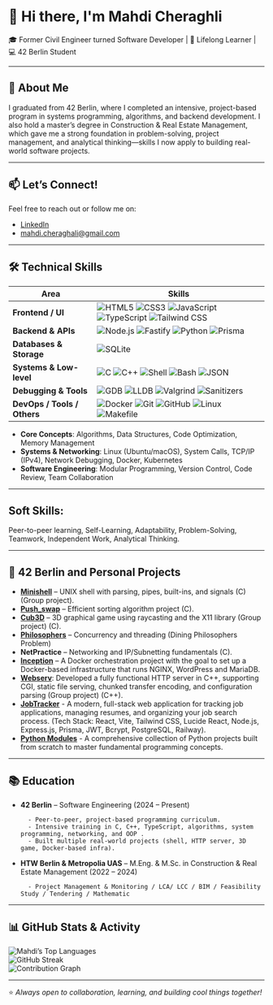 
# 👋 Hi there, I'm Mahdi Cheraghli

🎓 Former Civil Engineer turned Software Developer | 🧠 Lifelong Learner | 💻 42 Berlin Student  

---

## 🚀 About Me

I graduated from 42 Berlin, where I completed an intensive, project-based program in systems programming, algorithms, and backend development. I also hold a master’s degree in Construction & Real Estate Management, which gave me a strong foundation in problem-solving, project management, and analytical thinking—skills I now apply to building real-world software projects.

---
## 📫 Let’s Connect!

Feel free to reach out or follow me on:  
- [LinkedIn](https://www.linkedin.com/in/mahdi-cheraghali)
- mahdi.cheraghali@gmail.com

---

## 🛠️ Technical Skills


| Area | Skills |
|------|--------|
| **Frontend / UI** | ![HTML5](https://img.shields.io/badge/HTML5-E34F26?style=flat-square&logo=html5&logoColor=white) ![CSS3](https://img.shields.io/badge/CSS3-1572B6?style=flat-square&logo=css3&logoColor=white) ![JavaScript](https://img.shields.io/badge/JavaScript-F7DF1E?style=flat-square&logo=javascript&logoColor=black) ![TypeScript](https://img.shields.io/badge/TypeScript-3178C6?style=flat-square&logo=typescript&logoColor=white) ![Tailwind CSS](https://img.shields.io/badge/Tailwind_CSS-38B2AC?style=flat-square&logo=tailwind-css&logoColor=white) |
| **Backend & APIs** | ![Node.js](https://img.shields.io/badge/Node.js-339933?style=flat-square&logo=node.js&logoColor=white) ![Fastify](https://img.shields.io/badge/Fastify-000000?style=flat-square&logo=fastify&logoColor=white) ![Python](https://img.shields.io/badge/Python-3776AB?style=flat-square&logo=python&logoColor=white) ![Prisma](https://img.shields.io/badge/Prisma-2D3748?style=flat-square&logo=prisma&logoColor=white) |
| **Databases & Storage** | ![SQLite](https://img.shields.io/badge/SQLite-003B57?style=flat-square&logo=sqlite&logoColor=white) |
| **Systems & Low-level** | ![C](https://img.shields.io/badge/C-A8B9CC?style=flat-square&logo=c&logoColor=black) ![C++](https://img.shields.io/badge/C++-00599C?style=flat-square&logo=cplusplus&logoColor=white) ![Shell](https://img.shields.io/badge/Shell-FFD500?style=flat-square&logo=gnu-bash&logoColor=black) ![Bash](https://img.shields.io/badge/Bash-4EAA25?style=flat-square&logo=gnu-bash&logoColor=white) ![JSON](https://img.shields.io/badge/JSON-000000?style=flat-square&logo=json&logoColor=white) |
| **Debugging & Tools** | ![GDB](https://img.shields.io/badge/GDB-A42E2B?style=flat-square&logo=gnu&logoColor=white) ![LLDB](https://img.shields.io/badge/LLDB-2E8B57?style=flat-square&logo=llvm&logoColor=white) ![Valgrind](https://img.shields.io/badge/Valgrind-306998?style=flat-square&logo=valgrind&logoColor=white) ![Sanitizers](https://img.shields.io/badge/Sanitizers-6A5ACD?style=flat-square&logo=testing-library&logoColor=white) |
| **DevOps / Tools / Others** | ![Docker](https://img.shields.io/badge/Docker-2496ED?style=flat-square&logo=docker&logoColor=white) ![Git](https://img.shields.io/badge/Git-F05032?style=flat-square&logo=git&logoColor=white) ![GitHub](https://img.shields.io/badge/GitHub-181717?style=flat-square&logo=github&logoColor=white) ![Linux](https://img.shields.io/badge/Linux-FCC624?style=flat-square&logo=linux&logoColor=black) ![Makefile](https://img.shields.io/badge/Makefile-3776AB?style=flat-square&logo=cmake&logoColor=white) |


- **Core Concepts**: Algorithms, Data Structures, Code Optimization, Memory Management
- **Systems & Networking**: Linux (Ubuntu/macOS), System Calls, TCP/IP (IPv4), Network Debugging, Docker,
Kubernetes
- **Software Engineering**: Modular Programming, Version Control, Code Review, Team Collaboration

---
## Soft Skills:

Peer-to-peer learning, Self-Learning, Adaptability, Problem-Solving, Teamwork, Independent Work,
Analytical Thinking.

---

## 🔧 42 Berlin and Personal Projects

- **[Minishell](https://github.com/ma6di/Minishell)** – UNIX shell with parsing, pipes, built-ins, and signals (C) (Group project).  
- **[Push_swap](https://github.com/ma6di/push_swap)** – Efficient sorting algorithm project (C).  
- **[Cub3D](https://github.com/ma6di/Cub3D)** – 3D graphical game using raycasting and the X11 library (Group project) (C).
- **[Philosophers](https://github.com/ma6di/Philosophers)** – Concurrency and threading (Dining Philosophers Problem)  
- **NetPractice** – Networking and IP/Subnetting fundamentals (C).
- **[Inception](https://github.com/ma6di/Inception)** – A Docker orchestration project with the goal to set up a Docker-based infrastructure that runs
                  NGINX, WordPress and MariaDB.
- **[Webserv](https://github.com/ma6di/Webserv)**: Developed a fully functional HTTP server in C++, supporting CGI, static file serving, chunked transfer
encoding, and configuration parsing (Group project) (C++).
- **[JobTracker](https://github.com/ma6di/JobTrackr)** - A modern, full-stack web application for tracking job applications, managing resumes, and organizing your job search process. (Tech Stack: React, Vite, Tailwind CSS, Lucide React, Node.js, Express.js, Prisma, JWT, Bcrypt, PostgreSQL, Railway).
- **[Python Modules](https://github.com/ma6di/Python-Learning-Modules)** - A comprehensive collection of Python projects built from scratch to master fundamental programming concepts.
---

## 📚 Education

- **42 Berlin** – Software Engineering (2024 – Present)
  
        - Peer-to-peer, project-based programming curriculum.
        - Intensive training in C, C++, TypeScript, algorithms, system programming, networking, and OOP .
        - Built multiple real-world projects (shell, HTTP server, 3D game, Docker-based infra).
  
- **HTW Berlin & Metropolia UAS** – M.Eng. & M.Sc. in Construction & Real Estate Management (2022 – 2024)
  
        - Project Management & Monitoring / LCA/ LCC / BIM / Feasibility Study / Tendering / Mathematic

---


## 📊 GitHub Stats & Activity

![Mahdi’s Top Languages](https://github-readme-stats.vercel.app/api/top-langs/?username=ma6di&layout=compact&theme=radical)  
![GitHub Streak](https://streak-stats.demolab.com/?user=ma6di&theme=radical&hide_border=true)  
![Contribution Graph](https://github-readme-activity-graph.vercel.app/graph?username=ma6di&theme=radical&hide_border=true)


---

⭐️ *Always open to collaboration, learning, and building cool things together!*









